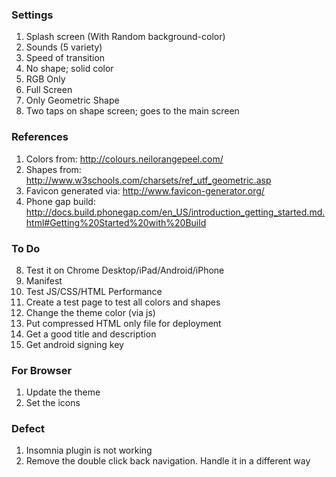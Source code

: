 ### Settings

1. Splash screen (With Random background-color)
2. Sounds (5 variety)
3. Speed of transition
4. No shape; solid color
5. RGB Only
6. Full Screen
7. Only Geometric Shape
8. Two taps on shape screen; goes to the main screen

### References

1. Colors from: http://colours.neilorangepeel.com/
2. Shapes from: http://www.w3schools.com/charsets/ref_utf_geometric.asp
3. Favicon generated via: http://www.favicon-generator.org/
4. Phone gap build: http://docs.build.phonegap.com/en_US/introduction_getting_started.md.html#Getting%20Started%20with%20Build

### To Do
8. Test it on Chrome Desktop/iPad/Android/iPhone
10. Manifest
11. Test JS/CSS/HTML Performance
13. Create a test page to test all colors and shapes
15. Change the theme color (via js)
20. Put compressed HTML only file for deployment
22. Get a good title and description
24. Get android signing key

### For Browser
1. Update the theme
2. Set the icons

### Defect
1. Insomnia plugin is not working
2. Remove the double click back navigation. Handle it in a different way

